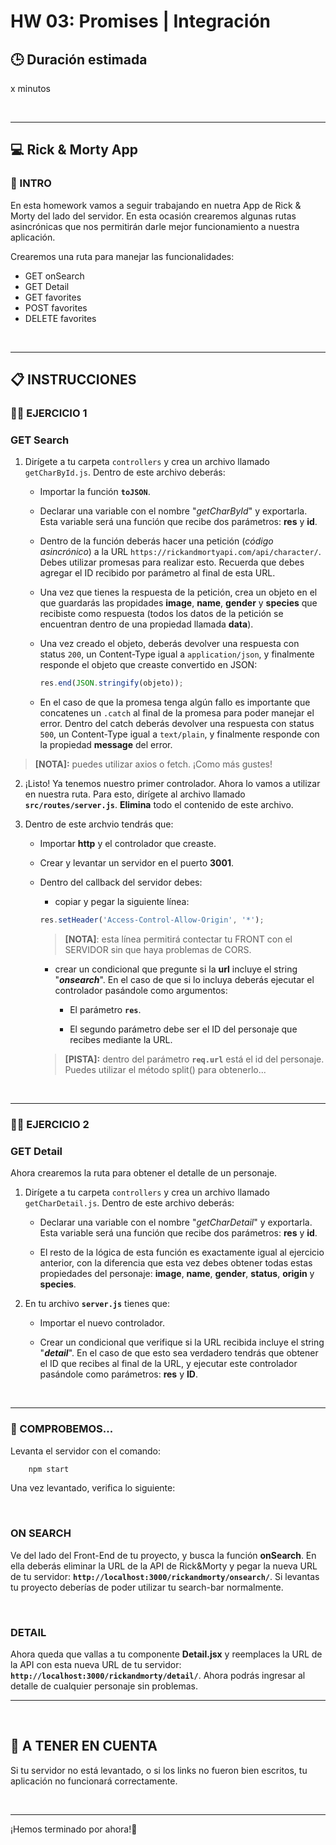 # HW 03: Promises | Integración

## **🕒 Duración estimada**

x minutos

<br />

---

## **💻 Rick & Morty App**

### **📝 INTRO**

En esta homework vamos a seguir trabajando en nuetra App de Rick & Morty del lado del servidor. En esta ocasión crearemos algunas rutas asincrónicas que nos permitirán darle mejor funcionamiento a nuestra aplicación.

Crearemos una ruta para manejar las funcionalidades:

-  GET onSearch
-  GET Detail
-  GET favorites
-  POST favorites
-  DELETE favorites

<br />

---

## **📋 INSTRUCCIONES**

### **👩‍💻 EJERCICIO 1**

### **GET Search**

1. Dirígete a tu carpeta `controllers` y crea un archivo llamado `getCharById.js`. Dentro de este archivo deberás:

   -  Importar la función **`toJSON`**.

   -  Declarar una variable con el nombre "_getCharById_" y exportarla. Esta variable será una función que recibe dos parámetros: **res** y **id**.

   -  Dentro de la función deberás hacer una petición (_código asincrónico_) a la URL `https://rickandmortyapi.com/api/character/`. Debes utilizar promesas para realizar esto. Recuerda que debes agregar el ID recibido por parámetro al final de esta URL.

   -  Una vez que tienes la respuesta de la petición, crea un objeto en el que guardarás las propidades **image**, **name**, **gender** y **species** que recibiste como respuesta (todos los datos de la petición se encuentran dentro de una propiedad llamada **data**).

   -  Una vez creado el objeto, deberás devolver una respuesta con status `200`, un Content-Type igual a `application/json`, y finalmente responde el objeto que creaste convertido en JSON:

      ```javascript
      res.end(JSON.stringify(objeto));
      ```

   -  En el caso de que la promesa tenga algún fallo es importante que concatenes un `.catch` al final de la promesa para poder manejar el error. Dentro del catch deberás devolver una respuesta con status `500`, un Content-Type igual a `text/plain`, y finalmente responde con la propiedad **message** del error.

> **[NOTA]:** puedes utilizar axios o fetch. ¡Como más gustes!

2. ¡Listo! Ya tenemos nuestro primer controlador. Ahora lo vamos a utilizar en nuestra ruta. Para esto, dirígete al archivo llamado **`src/routes/server.js`**. **Elimina** todo el contenido de este archivo.

3. Dentro de este archvio tendrás que:

   -  Importar **http** y el controlador que creaste.

   -  Crear y levantar un servidor en el puerto **3001**.

   -  Dentro del callback del servidor debes:

      -  copiar y pegar la siguiente línea:

      ```javascript
      res.setHeader('Access-Control-Allow-Origin', '*');
      ```

      > **[NOTA]**: esta línea permitirá contectar tu FRONT con el SERVIDOR sin que haya problemas de CORS.

      -  crear un condicional que pregunte si la **url** incluye el string "_**onsearch**_". En el caso de que si lo incluya deberás ejecutar el controlador pasándole como argumentos:

         -  El parámetro **`res`**.

         -  El segundo parámetro debe ser el ID del personaje que recibes mediante la URL.

      > **[PISTA]:** dentro del parámetro **`req.url`** está el id del personaje. Puedes utilizar el método split() para obtenerlo...

<br />

---

### **👩‍💻 EJERCICIO 2**

### **GET Detail**

Ahora crearemos la ruta para obtener el detalle de un personaje.

1. Dirígete a tu carpeta `controllers` y crea un archivo llamado `getCharDetail.js`. Dentro de este archivo deberás:

   -  Declarar una variable con el nombre "_getCharDetail_" y exportarla. Esta variable será una función que recibe dos parámetros: **res** y **id**.

   -  El resto de la lógica de esta función es exactamente igual al ejercicio anterior, con la diferencia que esta vez debes obtener todas estas propiedades del personaje: **image**, **name**, **gender**, **status**, **origin** y **species**.

2. En tu archivo **`server.js`** tienes que:

   -  Importar el nuevo controlador.

   -  Crear un condicional que verifique si la URL recibida incluye el string "_**detail**_". En el caso de que esto sea verdadero tendrás que obtener el ID que recibes al final de la URL, y ejecutar este controlador pasándole como parámetros: **res** y **ID**.

<br />

---

### **👀 COMPROBEMOS...**

Levanta el servidor con el comando:

```bash
    npm start
```

Una vez levantado, verifica lo siguiente:

</br >

### **ON SEARCH**

Ve del lado del Front-End de tu proyecto, y busca la función **onSearch**. En ella deberás eliminar la URL de la API de Rick&Morty y pegar la nueva URL de tu servidor: **`http://localhost:3000/rickandmorty/onsearch/`**. Si levantas tu proyecto deberías de poder utilizar tu search-bar normalmente.

</br >

### **DETAIL**

Ahora queda que vallas a tu componente **Detail.jsx** y reemplaces la URL de la API con esta nueva URL de tu servidor: **`http://localhost:3000/rickandmorty/detail/`**. Ahora podrás ingresar al detalle de cualquier personaje sin problemas.

---

</br >

## **🚨 A TENER EN CUENTA**

Si tu servidor no está levantado, o si los links no fueron bien escritos, tu aplicación no funcionará correctamente.

</br >

---

¡Hemos terminado por ahora!🥳
